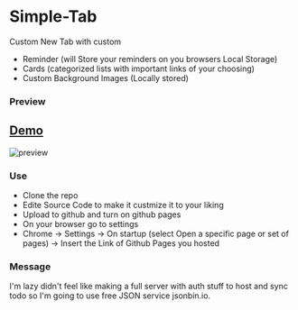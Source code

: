 # Simple-Tab
Custom New Tab with custom
* Reminder (will Store your reminders on you browsers Local Storage)
* Cards (categorized lists with important links of your choosing)
* Custom Background Images (Locally stored)

### Preview
## [Demo](https://asadbek064.github.io/Simple-StartupPage/)
![preview](https://i.imgur.com/VS5aB4R.png)


### Use
* Clone the repo 
* Edite Source Code to make it custmize it to your liking
* Upload to github and turn on github pages
* On your browser go to settings
* Chrome -> Settings -> On startup (select Open a specific page or set of pages) -> Insert the Link of Github Pages you hosted

### Message
I'm lazy didn't feel like making a full server with auth stuff to host and sync todo
so I'm going to use free JSON service jsonbin.io.

